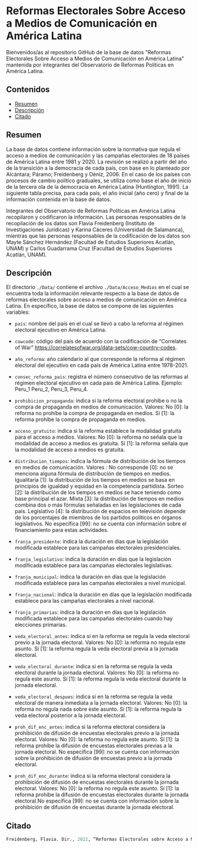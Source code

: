 # Reformas Electorales Sobre Acceso a Medios de Comunicación en América Latina 

Bienvenidos/as al repositorio GitHub de la base de datos "Reformas Electorales Sobre Acceso a Medios de Comunicación en América Latina" mantenida por integrantes del Observatorio de Reformas Políticas en América Latina.

## Contenidos

-   [Resumen](#resumen)
-   [Descripción](#descripción)
-   [Citado](#citado)

## Resumen

La base de datos contiene información sobre la normativa que regula el acceso a medios de comunicación y las campañas electorales de 18 países de América Latina entre 1981 y 2020. La revisión se realizó a partir del año de la transición a la democracia de cada país, con base en lo planteado por Alcántara; Páramo; Freidenberg y Déniz, 2006. En el caso de los países con procesos de cambio político graduales, se utiliza como base el año de inicio de la tercera ola de la democracia en América Latina (Huntington, 1991). La siguiente tabla precisa, para cada país, el año inicial (año cero) y final de la información contenida en la base de datos.

Integrantes del Observatorio de Reformas Políticas en América Latina recopilaron y codificaron la información. Las personas responsables de la recopilación de los datos son Flavia Freidenberg (Instituto de Investigaciones Jurídicas) y Karina Cáceres (Universidad de Salamanca), mientras que las personas responsables de la codificación de los datos son Mayte Sánchez Hernández (Facultad de Estudios Superiores Acatlán, UNAM) y Carlos Guadarrama Cruz (Facultad de Estudios Superiores Acatlán, UNAM).

## Descripción

El directorio `./Data/` contiene el archivo `./Data/Acceso_Medios` en el cual se encuentra toda la información relevante respecto a la base de datos de reformas electorales sobre acceso a medios de comunicación en América Latina. En específico, la base de datos se compone de las siguientes variables:

-   `país`: nombre del país en el cual se llevó a cabo la reforma al régimen electoral ejecutivo en América Latina.

-   `cowcode`: código	del	país	de	acuerdo	con	la	codificación	de	“Correlates	of	War” https://correlatesofwar.org/data-sets/cow-country-codes.

-   `año_reforma`: año calendario al que corresponde la reforma al régimen electoral del ejecutivo en cada país de América Latina entre 1978-2021.

-   `consec_reforma_pais`: registra el número consecutivo de las reformas al régimen electoral ejecutivo en cada país de América Latina. Ejemplo: Peru_1 Peru_2, Peru_3, Peru_4.

-   `prohibicion_propaganda`: indica si la reforma electoral prohíbe o no la compra de propaganda en medios de comunicación. Valores: No [0]: la reforma no prohíbe la compra de propaganda en medios. Sí [1]: la reforma prohíbe la compra de propaganda en medios.

-   `acceso_gratuito`: indica si la reforma establece la modalidad gratuita para el acceso a medios. Valores: No [0]: la reforma no señala que la modalidad de acceso a medios es gratuita. Sí [1]: la reforma señala que la modalidad de acceso a medios es gratuita. 

-   `distribucion_tiempos`: indica la fórmula de distribución de los tiempos en medios de comunicación. Valores : No corresponde [0]: no se menciona alguna fórmula de distribución de tiempos en medios. Igualitaria [1]: la distribución de los tiempos en medios se basa en principios de igualdad y equidad en la competencia partidista. Sorteo [2]: la distribución de los tiempos en medios se hace teniendo como base principal el azar. Mixta [3]: la distribución de tiempos en medios combina dos o más fórmulas señaladas en las legislaciones de cada país. Legislativo [4]: la distribución de espacios en televisión depende de los porcentajes de miembros de los partidos políticos en órganos legislativos. No específica [99]: no se cuenta con información sobre el financiamiento para estas actividades.

-   `franja_presidente`: indica la duración en días que la legislación modificada establece para las campañas electorales presidenciales.

-   `franja_legislativo`: indica la duración en días que la legislación modificada establece para las campañas electorales legislativas.

-   `franja_municipal`: indica la duración en días que la legislación modificada establece para las campañas electorales a nivel municipal.

-   `franja_nacional`: indica la duración en días que la legislación modificada establece para las campañas electorales a nivel nacional.

-   `franja_primarias`: indica la duración en días que la legislación modificada establece para las campañas electorales cuando hay elecciones primarias.

-   `veda_electoral_antes`: indica si en la reforma se regula la veda electoral previo a la jornada electoral. Valores: No [0]: la reforma no regula este asunto. Sí [1]: la reforma regula la veda electoral previa a la jornada electoral.

-   `veda_electoral_durante`: indica si en la reforma se regula la veda electoral durante la jornada electoral. Valores: No [0]: la reforma no regula este asunto. Sí [1]: la reforma regula la veda electoral durante la jornada electoral.

-   `veda_electoral_despues`: indica si en la reforma se regula la veda electoral de manera inmediata a la jornada electoral. Valores: No [0]: la reforma no regula nada sobre este asunto. Sí [1]: la reforma regula la veda electoral posterior a la jornada electoral.

-   `proh_dif_enc_antes`: indica si la reforma electoral considera la prohibición de difusión de encuestas electorales previo a la jornada electoral. Valores: No [0]: la reforma no regula este asunto. Sí [1]: la reforma prohíbe la difusión de encuestas electorales previas a la jornada electoral. No específica [99]: no se cuenta con información sobre la prohibición de difusión de encuestas previo a la jornada electoral.

-   `proh_dif_enc_durante`: indica si la reforma electoral considera la prohibición de difusión de encuestas electorales durante la jornada electoral. Valores: No [0]: la reforma no regula este asunto. Sí [1]: la reforma prohíbe la difusión de encuestas electorales durante la jornada electoral.No específica [99]: no se cuenta con información sobre la prohibición de difusión de encuestas durante la jornada electoral.

## Citado

``` r
Freidenberg, Flavia. Dir., 2022, “Reformas Electorales sobre Acceso a Medios de Comunicación en América Latina”, DOI: https://doi.org/10.6084/m9.figshare.18665819.v1. Observatorio de Reformas Políticas en América Latina (1978-2021). Ciudad de México: Instituto de Investigaciones Jurídicas (IIJ-UNAM) y Washington, D.C.: Secretaría para el Fortalecimiento de la Democracia de la Organización de los Estados Americanos (SFD/OEA), V1. Disponible en: https://reformaspoliticas.org/bases-de-datos/
```